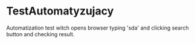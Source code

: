 # TestAutomatyzujacy
Automatization test witch opens browser typing 'sda' and clicking search button and checking result.

